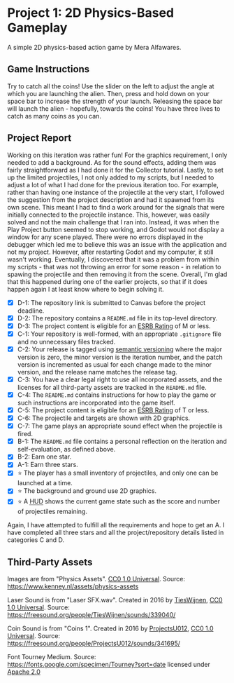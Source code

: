 ﻿
# Project 1: 2D Physics-Based Gameplay
A simple 2D physics-based action game by Mera Alfawares.

## Game Instructions
Try to catch all the coins! Use the slider on the left to adjust the angle at which you are launching the alien. Then, press and hold down on your space bar to increase the strength of your launch. Releasing the space bar will launch the alien - hopefully, towards the coins! You have three lives to catch as many coins as you can.

## Project Report
Working on this iteration was rather fun! For the graphics requirement, I only needed to add a background. As for the sound effects, adding them was fairly straightforward as I had done it for the Collector tutorial. Lastly, to set up the limited projectiles, I not only added to my scripts, but I needed to adjust a lot of what I had done for the previous iteration too. For example, rather than having one instance of the projectile at the very start, I followed the suggestion from the project description and had it spawned from its own scene. This meant I had to find a work around for the signals that were initially connected to the projectile instance. This, however, was easily solved and not the main challenge that I ran into. Instead, it was when the Play Project button seemed to stop working, and Godot would not display a window for any scene played. There were no errors displayed in the debugger which led me to believe this was an issue with the application and not my project. However, after restarting Godot and my computer, it still wasn't working. Eventually, I discovered that it was a problem from within my scripts - that was not throwing an error for some reason - in relation to spawing the projectile and then removing it from the scene. Overall, I'm glad that this happened during one of the earlier projects, so that if it does happen again I at least know where to begin solving it. 

- [X] D-1: The repository link is submitted to Canvas before the project deadline.
- [X] D-2: The repository contains a <code>README.md</code> file in its top-level directory.
- [X] D-3: The project content is eligible for an <a href="https://www.esrb.org/ratings-guide/">ESRB Rating</a> of M or less.
- [X] C-1: Your repository is well-formed, with an appropriate <code>.gitignore</code> file and no unnecessary files tracked.
- [X] C-2: Your release is tagged using <a href="https://semver.org/">semantic versioning</a> where the major version is zero, the minor version is the iteration number, and the patch version is incremented as usual for each change made to the minor version, and the release name matches the release tag.
- [X] C-3: You have a clear legal right to use all incorporated assets, and the licenses for all third-party assets are tracked in the <code>README.md</code> file.
- [X] C-4: The <code>README.md</code> contains instructions for how to play the game or such instructions are incorporated into the game itself.
- [X] C-5: The project content is eligible for an <a href="https://www.esrb.org/ratings-guide/">ESRB Rating</a> of T or less.
- [X] C-6: The projectile and targets are shown with 2D graphics.
- [X] C-7: The game plays an appropriate sound effect when the projectile is fired.
- [X] B-1: The <code>README.md</code> file contains a personal reflection on the iteration and self-evaluation, as defined above.
- [X] B-2: Earn one star.
- [X] A-1: Earn three stars.
- [X] ⭐ The player has a small inventory of projectiles, and only one can be launched at a time.
- [X] ⭐ The background and ground use 2D graphics.
- [X] ⭐ A <abbr title="Heads-Up Display">HUD</abbr> shows the current game state such as the score and number of projectiles remaining.

Again, I have attempted to fulfill all the requirements and hope to get an A. I have completed all three stars and all the project/repository details listed in categories C and D. 

## Third-Party Assets

Images are from "Physics Assets". [CC0 1.0 Universal](http://creativecommons.org/publicdomain/zero/1.0/). Source:
https://www.kenney.nl/assets/physics-assets

Laser Sound is from "Laser SFX.wav". Created in 2016 by [TiesWijnen](https://freesound.org/people/TiesWijnen/), [CC0 1.0 Universal](http://creativecommons.org/publicdomain/zero/1.0/). Source: https://freesound.org/people/TiesWijnen/sounds/339040/

Coin Sound is from "Coins 1". Created in 2016 by [ProjectsU012](https://freesound.org/people/ProjectsU012/), [CC0 1.0 Universal](http://creativecommons.org/publicdomain/zero/1.0/). Source: https://freesound.org/people/ProjectsU012/sounds/341695/

Font Tourney Medium. Source: https://fonts.google.com/specimen/Tourney?sort=date licensed under [Apache 2.0](http://www.apache.org/licenses/LICENSE-2.0)
